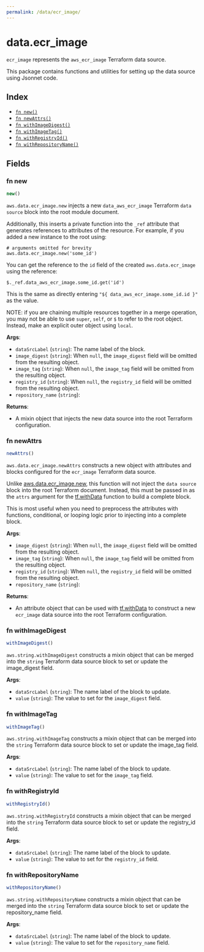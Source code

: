 ```yaml
---
permalink: /data/ecr_image/
---
```


# data.ecr_image

`ecr_image` represents the `aws_ecr_image` Terraform data source.



This package contains functions and utilities for setting up the data source using Jsonnet code.


## Index

* [`fn new()`](#fn-new)
* [`fn newAttrs()`](#fn-newattrs)
* [`fn withImageDigest()`](#fn-withimagedigest)
* [`fn withImageTag()`](#fn-withimagetag)
* [`fn withRegistryId()`](#fn-withregistryid)
* [`fn withRepositoryName()`](#fn-withrepositoryname)

## Fields

### fn new

```ts
new()
```


`aws.data.ecr_image.new` injects a new `data_aws_ecr_image` Terraform `data source`
block into the root module document.

Additionally, this inserts a private function into the `_ref` attribute that generates references to attributes of the
resource. For example, if you added a new instance to the root using:

    # arguments omitted for brevity
    aws.data.ecr_image.new('some_id')

You can get the reference to the `id` field of the created `aws.data.ecr_image` using the reference:

    $._ref.data_aws_ecr_image.some_id.get('id')

This is the same as directly entering `"${ data_aws_ecr_image.some_id.id }"` as the value.

NOTE: if you are chaining multiple resources together in a merge operation, you may not be able to use `super`, `self`,
or `$` to refer to the root object. Instead, make an explicit outer object using `local`.

**Args**:
  - `dataSrcLabel` (`string`): The name label of the block.
  - `image_digest` (`string`):  When `null`, the `image_digest` field will be omitted from the resulting object.
  - `image_tag` (`string`):  When `null`, the `image_tag` field will be omitted from the resulting object.
  - `registry_id` (`string`):  When `null`, the `registry_id` field will be omitted from the resulting object.
  - `repository_name` (`string`): 

**Returns**:
- A mixin object that injects the new data source into the root Terraform configuration.


### fn newAttrs

```ts
newAttrs()
```


`aws.data.ecr_image.newAttrs` constructs a new object with attributes and blocks configured for the `ecr_image`
Terraform data source.

Unlike [aws.data.ecr_image.new](#fn-ecrimagenew), this function will not inject the `data source`
block into the root Terraform document. Instead, this must be passed in as the `attrs` argument for the
[tf.withData](https://github.com/tf-libsonnet/core/tree/main/docs#fn-withdata) function to build a complete block.

This is most useful when you need to preprocess the attributes with functions, conditional, or looping logic prior to
injecting into a complete block.

**Args**:
  - `image_digest` (`string`):  When `null`, the `image_digest` field will be omitted from the resulting object.
  - `image_tag` (`string`):  When `null`, the `image_tag` field will be omitted from the resulting object.
  - `registry_id` (`string`):  When `null`, the `registry_id` field will be omitted from the resulting object.
  - `repository_name` (`string`): 

**Returns**:
  - An attribute object that can be used with [tf.withData](https://github.com/tf-libsonnet/core/tree/main/docs#fn-withdata) to construct a new `ecr_image` data source into the root Terraform configuration.


### fn withImageDigest

```ts
withImageDigest()
```

`aws.string.withImageDigest` constructs a mixin object that can be merged into the `string`
Terraform data source block to set or update the image_digest field.



**Args**:
  - `dataSrcLabel` (`string`): The name label of the block to update.
  - `value` (`string`): The value to set for the `image_digest` field.


### fn withImageTag

```ts
withImageTag()
```

`aws.string.withImageTag` constructs a mixin object that can be merged into the `string`
Terraform data source block to set or update the image_tag field.



**Args**:
  - `dataSrcLabel` (`string`): The name label of the block to update.
  - `value` (`string`): The value to set for the `image_tag` field.


### fn withRegistryId

```ts
withRegistryId()
```

`aws.string.withRegistryId` constructs a mixin object that can be merged into the `string`
Terraform data source block to set or update the registry_id field.



**Args**:
  - `dataSrcLabel` (`string`): The name label of the block to update.
  - `value` (`string`): The value to set for the `registry_id` field.


### fn withRepositoryName

```ts
withRepositoryName()
```

`aws.string.withRepositoryName` constructs a mixin object that can be merged into the `string`
Terraform data source block to set or update the repository_name field.



**Args**:
  - `dataSrcLabel` (`string`): The name label of the block to update.
  - `value` (`string`): The value to set for the `repository_name` field.
